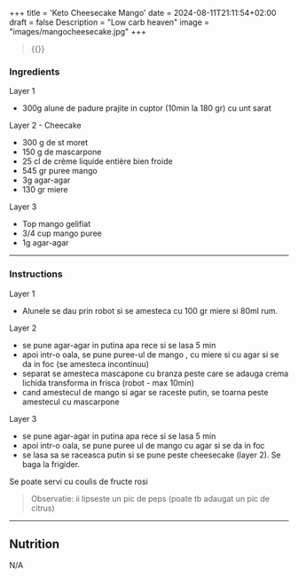 +++
title = 'Keto Cheesecake Mango'
date = 2024-08-11T21:11:54+02:00
draft = false
Description = "Low carb heaven"
image = "images/mangocheesecake.jpg"
+++


> {{<figurehugo src="images/mangocheesecake.jpg" heigh="500" width="500">}}


### Ingredients
Layer 1
- 300g alune de padure prajite in cuptor (10min la 180 gr) cu unt sarat


Layer 2 - Cheecake 
- 300 g de st moret
- 150 g de mascarpone
- 25 cl de crème liquide entière bien froide
- 545 gr puree mango
- 3g agar-agar
- 130 gr miere


Layer 3
- Top mango gelifiat
- 3/4 cup mango puree 
- 1g agar-agar

---
### Instructions
Layer 1
- Alunele se dau prin robot si se amesteca cu 100 gr miere si 80ml rum.

Layer 2
- se pune agar-agar in putina apa rece si se lasa 5 min
- apoi intr-o oala, se pune puree-ul de mango , cu miere si cu agar si se da in foc (se amesteca incontinuu)
- separat se amesteca mascapone cu branza peste care se adauga crema lichida transforma in frisca (robot - max 10min)
- cand amestecul de mango si agar se raceste putin, se toarna peste amestecul cu mascarpone

Layer 3
- se pune agar-agar in putina apa rece si se lasa 5 min
- apoi intr-o oala, se pune puree ul de mango cu agar si se da in foc
- se lasa sa se raceasca putin si se pune peste cheesecake (layer 2). Se baga la frigider.


Se poate servi cu coulis de fructe rosi



> Observatie: ii lipseste un pic de peps (poate tb adaugat un pic de citrus)

---
## Nutrition
N/A
